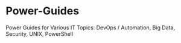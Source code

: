# Power-Guides
Power Guides for Various IT Topics: DevOps / Automation, Big Data, Security, UNIX, PowerShell
